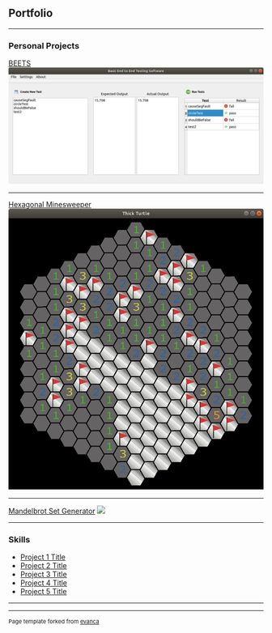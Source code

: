## Portfolio

---

### Personal Projects 

[BEETS](/pages/BEETS.md)
<img src="images/BEETS_demo.png?raw=true"/>

---
[Hexagonal Minesweeper](/pages/hex_minesweeper)
<img src="images/hex_minesweeper_demo.png?raw=true"/>

---
[Mandelbrot Set Generator](/pages/mandelbrot.md)
<img src="images/mandelbrot_demo?raw=true"/>

---

### Skills

- [Project 1 Title](http://example.com/)
- [Project 2 Title](http://example.com/)
- [Project 3 Title](http://example.com/)
- [Project 4 Title](http://example.com/)
- [Project 5 Title](http://example.com/)

---




---
<p style="font-size:11px">Page template forked from <a href="https://github.com/evanca/quick-portfolio">evanca</a></p>
<!-- Remove above link if you don't want to attibute -->
